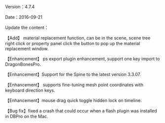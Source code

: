 Version：4.7.4

Date：2016-09-21

Update the content：

【Add】 material replacement function, can be in the scene, scene tree right click or property panel click the button to pop up the material replacement window.

【Enhancement】 ps export plugin enhancement, support one key import to DragonBonesPro.


【Enhancement】Support for the Spine to the latest version 3.3.07.


【Enhancement】 supports fine-tuning mesh point coordinates with keyboard direction keys.


【Enhancement】mouse drag quick toggle hidden lock on timeline.


【Bug fix】fixed a crash that could occur when a flash plugin was installed in DBPro on the Mac.